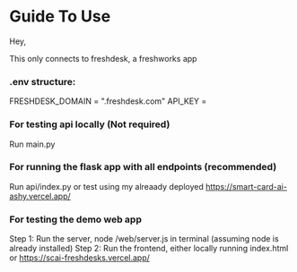 # Guide To Use

Hey, 

This only connects to freshdesk, a freshworks app

### .env structure:
FRESHDESK_DOMAIN = "<your domain>.freshdesk.com"
API_KEY = <your api key>

### For testing api locally (Not required)
Run main.py

### For running the flask app with all endpoints (recommended)
Run api/index.py or test using my alreaady deployed https://smart-card-ai-ashy.vercel.app/

### For testing the demo web app
Step 1: Run the server, node <path to folder>/web/server.js in terminal (assuming node is already installed)
Step 2: Run the frontend, either locally running index.html or https://scai-freshdesks.vercel.app/
